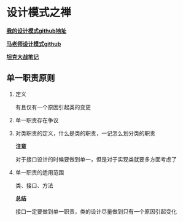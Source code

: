 # 设计模式之禅

**[我的设计模式github地址](https://github.com/fengchenzhihun1/design.git)**

**[马老师设计模式github](www.github.com/bjmashibing/DesignPatterns)**

**[坦克大战笔记](https://note.youdao.com/ynoteshare1/index.html?id=3cffc4f2f5185a0d83050a1d59b9ec93&type=notebook)**

## 单一职责原则

1. 定义

   有且仅有一个原因引起类的变更

2. 单一职责存在争议

3. 对类职责的定义，什么是类的职责，一记怎么划分类的职责

   **注意**

   对于接口设计的时候要做到单一，但是对于实现类就要多方面考虑了

4. 单一职责的适用范围

   类、接口、方法

   **总结**

   接口一定要做到单一职责，类的设计尽量做到只有一个原因引起变化

   

   

   

   

   

   

   

    





